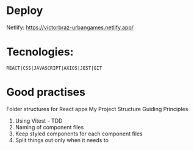 # Deploy

Netlify: https://victorbraz-urbangames.netlify.app/

# Tecnologies:

    REACT|CSS|JAVASCRIPT|AXIOS|JEST|GIT

# Good practises

Folder structures for React apps
My Project Structure
Guiding Principles

1. Using Vitest - TDD
2. Naming of component files
3. Keep styled components for each component files
4. Split things out only when it needs to
